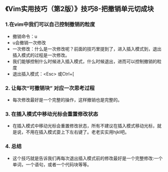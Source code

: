 ## 《Vim实用技巧（第2版）》技巧8-把撤销单元切成块
### 1.在vim中我们可以自己控制撤销的粒度
- 撤销命令：u
- u会撤销一次修改
- 一次修改：什么是一次修改呢？前面的技巧里提到了，进入插入模式到，退出插入模式的过程是一次修改。
- 我们能够控制什么时候进入插入模式，什么时候退出，进而可以控制撤销的粒度
- 退出插入模式：\<Esc\> 或Ctrl+[

### 2. 让每次“可撤销块” 对应一次思考过程
- 每次修改最好是一个完整的操作，这样撤销也是完整的。

### 3. 在插入模式中移动光标会重置修改状态
- 在插入模式中移动光标会重置修改状态，所有不建议在插入模式移动光标，就是说，不用在插入模式耍上下左右键了。老老实实用hjkl吧。

### 4. 总结
- 这个技巧就是告诉我们再每次退出插入模式前的修改最好是一个完整修改:一个单词，一个语句，或者一个代码块等等。
